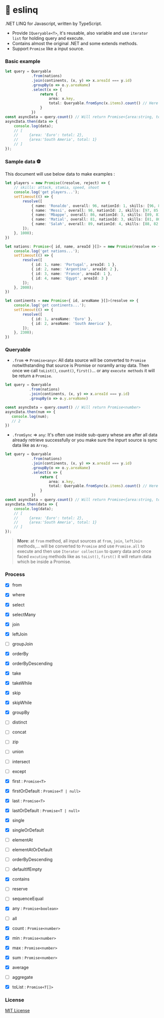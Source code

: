# 👴 eslinq
.NET LINQ for Javascript, written by TypeScript.
- Provide `IQueryable<T>`, it's reusable, also variable and use `iterator list` for holding query and execute.
- Contains almost the original .NET and some extends methods.
- Support `Promise` like a input source.

### Basic example
```ts
let query = Queryable
            .from(nations)
            .join(continents, (x, y) => x.areaId === y.id)
            .groupBy(o => o.y.areaName)
            .select(x => {
                return {
                    area: x.key,
                    total: Queryable.fromSync(x.items).count() // Here will return number, not Promise<number>
                }
            })
const asyncData = query.count() // Will return Promise<{area:string, total:number}>
asyncData.then(data => {
    console.log(data);
    // [
    //     {area: 'Euro': total: 2},
    //     {area:'South Ameria', total: 1}
    // ]
});
```

### Sample data ⚽
This document will use below data to make examples :
```ts
let players = new Promise((resolve, reject) => {
    // skills: attack, stamia, speed, shoot
    console.log('get players...');
    setTimeout(() => {
        resolve([
            { name: 'Ronaldo', overall: 96, nationId: 1, skills: [96, 85, 87, 91] },
            { name: 'Messi', overall: 98, nationId: 2, skills: [97, 85, 91, 93] },
            { name: 'Mbappe', overall: 86, nationId: 3, skills: [89, 81, 95, 83] },
            { name: 'Matial', overall: 81, nationId: 3, skills: [81, 80, 89, 81] },
            { name: 'Salah', overall: 89, nationId: 4, skills: [88, 82, 97, 86] }
        ]);
    }, 1000);
})

let nations: Promise<{ id, name, areaId }[]> = new Promise(resolve => {
    console.log('get nations...');
    setTimeout(() => {
        resolve([
            { id: 1, name: 'Portugal', areaId: 1 },
            { id: 2, name: 'Argentina', areaId: 2 },
            { id: 3, name: 'France', areaId: 1 },
            { id: 4, name: 'Egypt', areaId: 3 }
        ]);
    }, 2000);
})

let continents = new Promise<{ id, areaName }[]>(resolve => {
    console.log('get continents...');
    setTimeout(() => {
        resolve([
            { id: 1, areaName: 'Euro' },
            { id: 2, areaName: 'South America' },
        ]);
    }, 2300);
})
```

### Queryable 
- `.from` => `Promise<any>`:
 All data source will be converted to `Promise` notwithstanding that source is Promise or noramlly array data. Then once we call `toList()`, `count()`, `first()`... or any `execute methods` it will be return a `Promise`.

 ```ts
let query = Queryable
            .from(nations)
            .join(continents, (x, y) => x.areaId === y.id)
            .groupBy(o => o.y.areaName)

const asyncData = query.count() // Will return Promise<number>
asyncData.then(num => {
    console.log(num);
    // 2
})
 ```

- `.fromSync` => `any`: 
It's often use inside sub-query whese are after all data already retrieve successfully or you make sure the inpurt source is sync data like as `Array`.
``` ts
let query = Queryable
            .from(nations)
            .join(continents, (x, y) => x.areaId === y.id)
            .groupBy(o => o.y.areaName)
            .select(x => {
                return {
                    area: x.key,
                    total: Queryable.fromSync(x.items).count() // Here will return number, not Promise<number>
                }
            })
const asyncData = query.count() // Will return Promise<{area:string, total:number}>
asyncData.then(data => {
    console.log(data);
    // [
    //     {area: 'Euro': total: 2},
    //     {area:'South Ameria', total: 1}
    // ]
});
```

> **More**: at `from` method, all input sources at `from`, `join`, `leftJoin` methods,... will be converted to `Promise` and use `Promise.all` to execute and then use `Iterator collection` to query data and once faced `excuting` methods like as `toList()`, `first()` it will return data which be inside a Promise.


### Process
- [x] from
- [x] where
- [x] select
- [x] selectMany
- [x] join
- [x] leftJoin
- [ ] groupJoin
- [x] orderBy
- [x] orderByDescending
- [x] take
- [x] takeWhile
- [x] skip
- [x] skipWhile
- [x] groupBy
- [ ] distinct
- [ ] concat
- [ ] zip
- [ ] union
- [ ] intersect
- [ ] except
- [x] first : `Promise<T>`
- [x] firstOrDefault : `Promise<T | null>`
- [x] last : `Promise<T>`
- [x] lastOrDefault : `Promise<T | null>`
- [x] single
- [x] singleOrDefault
- [ ] elementAt
- [ ] elementAtOrDefault
- [ ] orderByDescending
- [ ] defaultIfEmpty
- [x] contains
- [ ] reserve
- [ ] sequenceEqual
- [x] any : `Promise<boolean>`
- [ ] all
- [x] count : `Promise<number>`
- [x] min : `Promise<number>`
- [x] max : `Promise<number>`
- [x] sum : `Promise<number>`
- [x] average
- [ ] aggregate
- [x] toList : `Promise<T[]>`


### License

[MIT License](http://opensource.org/licenses/MIT)
